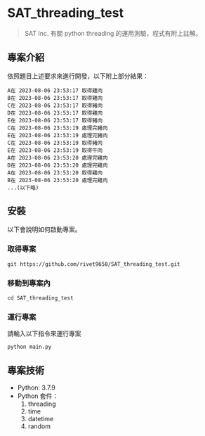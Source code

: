 # SAT_threading_test
> SAT Inc. 有關 python threading 的運用測驗，程式有附上註解。

## 專案介紹
依照題目上述要求來進行開發，以下附上部分結果：
```
A在 2023-08-06 23:53:17 取得雞肉
B在 2023-08-06 23:53:17 取得雞肉
C在 2023-08-06 23:53:17 取得豬肉
D在 2023-08-06 23:53:17 取得雞肉
E在 2023-08-06 23:53:17 取得豬肉
C在 2023-08-06 23:53:19 處理完豬肉
E在 2023-08-06 23:53:19 處理完豬肉
C在 2023-08-06 23:53:19 取得豬肉
E在 2023-08-06 23:53:19 取得牛肉
A在 2023-08-06 23:53:20 處理完雞肉
D在 2023-08-06 23:53:20 處理完雞肉
A在 2023-08-06 23:53:20 取得雞肉
B在 2023-08-06 23:53:20 處理完雞肉
...(以下略)
```

## 安裝
以下會說明如何啟動專案。

### 取得專案
```
git https://github.com/rivet9658/SAT_threading_test.git
```

### 移動到專案內
```
cd SAT_threading_test
```

### 運行專案
請輸入以下指令來運行專案
```
python main.py
```

## 專案技術
* Python: 3.7.9
* Python 套件：
  1. threading
  2. time
  3. datetime
  4. random
